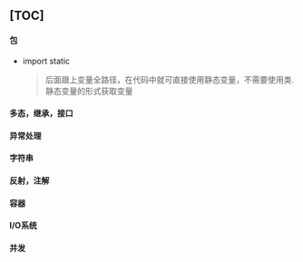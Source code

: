 [TOC]
-------------
#### 包
   - import static
     >后面跟上变量全路径，在代码中就可直接使用静态变量，不需要使用类.静态变量的形式获取变量


#### 多态，继承，接口



#### 异常处理


#### 字符串


#### 反射，注解

#### 容器

#### I/O系统

#### 并发
